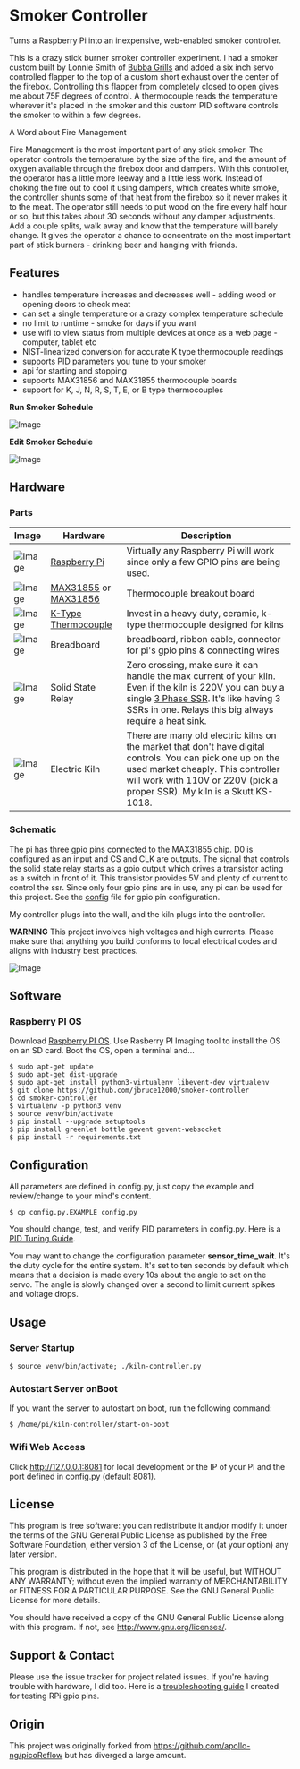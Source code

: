 Smoker Controller
==========

Turns a Raspberry Pi into an inexpensive, web-enabled smoker controller.

This is a crazy stick burner smoker controller experiment. I had a smoker custom built by Lonnie Smith of [Bubba Grills](http://bubbagrills.net) and added a six inch servo controlled flapper to the top of a custom short exhaust over the center of the firebox. Controlling this flapper from completely closed to open gives me about 75F degrees of control. A thermocouple reads the temperature wherever it's placed in the smoker and this custom PID software controls the smoker to within a few degrees.

A Word about Fire Management

Fire Management is the most important part of any stick smoker. The operator controls the temperature by the size of the fire, and the amount of oxygen available through the firebox door and dampers. With this controller, the operator has a little more leeway and a little less work. Instead of choking the fire out to cool it using dampers, which creates white smoke, the controller shunts some of that heat from the firebox so it never makes it to the meat. The operator still needs to put wood on the fire every half hour or so, but this takes about 30 seconds without any damper adjustments. Add a couple splits, walk away and know that the temperature will barely change. It gives the operator a chance to concentrate on the most important part of stick burners - drinking beer and hanging with friends.

## Features

  * handles temperature increases and decreases well - adding wood or opening doors to check meat
  * can set a single temperature or a crazy complex temperature schedule
  * no limit to runtime - smoke for days if you want
  * use wifi to view status from multiple devices at once as a web page - computer, tablet etc
  * NIST-linearized conversion for accurate K type thermocouple readings
  * supports PID parameters you tune to your smoker
  * api for starting and stopping
  * supports MAX31856 and MAX31855 thermocouple boards
  * support for K, J, N, R, S, T, E, or B type thermocouples

**Run Smoker Schedule**

![Image](https://github.com/jbruce12000/smoker-controller/blob/main/public/assets/images/kiln-running.png)

**Edit Smoker Schedule**

![Image](https://github.com/jbruce12000/smoker-controller/blob/main/public/assets/images/kiln-schedule.png)

## Hardware

### Parts

| Image | Hardware | Description |
| ------| -------- | ----------- |
| ![Image](https://raw.githubusercontent.com/jbruce12000/smoker-controller/main/public/assets/images/rpi.png) | [Raspberry Pi](https://www.adafruit.com/category/105) | Virtually any Raspberry Pi will work since only a few GPIO pins are being used. |
| ![Image](https://raw.githubusercontent.com/jbruce12000/smoker-controller/blob/main/public/assets/images/max31855.png) | [MAX31855](https://www.adafruit.com/product/269) or [MAX31856](https://www.adafruit.com/product/3263) | Thermocouple breakout board |
| ![Image](https://raw.githubusercontent.com/jbruce12000/smoker-controller/blob/main/public/assets/images/k-type-thermocouple.png) | [K-Type Thermocouple](https://www.auberins.com/index.php?main_page=product_info&cPath=20_3&products_id=39) | Invest in a heavy duty, ceramic, k-type thermocouple designed for kilns |
| ![Image](https://raw.githubusercontent.com/jbruce12000/smoker-controller/blob/main/public/assets/images/breadboard.png) | Breadboard | breadboard, ribbon cable, connector for pi's gpio pins & connecting wires |
| ![Image](https://raw.githubusercontent.com/jbruce12000/smoker-controller/blob/main/public/assets/images/ssr.png) | Solid State Relay | Zero crossing, make sure it can handle the max current of your kiln. Even if the kiln is 220V you can buy a single [3 Phase SSR](https://www.auberins.com/index.php?main_page=product_info&cPath=2_30&products_id=331). It's like having 3 SSRs in one.  Relays this big always require a heat sink. |
| ![Image](https://raw.githubusercontent.com/jbruce12000/smoker-controller/blob/main/public/assets/images/ks-1018.png) | Electric Kiln | There are many old electric kilns on the market that don't have digital controls. You can pick one up on the used market cheaply.  This controller will work with 110V or 220V (pick a proper SSR). My kiln is a Skutt KS-1018. |

### Schematic

The pi has three gpio pins connected to the MAX31855 chip. D0 is configured as an input and CS and CLK are outputs. The signal that controls the solid state relay starts as a gpio output which drives a transistor acting as a switch in front of it. This transistor provides 5V and plenty of current to control the ssr. Since only four gpio pins are in use, any pi can be used for this project. See the [config](https://github.com/jbruce12000/smoker-controller/blob/main/config.py) file for gpio pin configuration.

My controller plugs into the wall, and the kiln plugs into the controller. 

**WARNING** This project involves high voltages and high currents. Please make sure that anything you build conforms to local electrical codes and aligns with industry best practices.

![Image](https://raw.githubusercontent.com/jbruce12000/smoker-controller/blob/main/public/assets/images/schematic.png)

## Software 

### Raspberry PI OS

Download [Raspberry PI OS](https://www.raspberrypi.org/software/). Use Rasberry PI Imaging tool to install the OS on an SD card. Boot the OS, open a terminal and...

    $ sudo apt-get update
    $ sudo apt-get dist-upgrade
    $ sudo apt-get install python3-virtualenv libevent-dev virtualenv
    $ git clone https://github.com/jbruce12000/smoker-controller
    $ cd smoker-controller
    $ virtualenv -p python3 venv
    $ source venv/bin/activate
    $ pip install --upgrade setuptools
    $ pip install greenlet bottle gevent gevent-websocket
    $ pip install -r requirements.txt


## Configuration

All parameters are defined in config.py, just copy the example and review/change to your mind's content.

    $ cp config.py.EXAMPLE config.py

You should change, test, and verify PID parameters in config.py.  Here is a [PID Tuning Guide](https://github.com/jbruce12000/smoker-controller/blob/main/docs/pid_tuning.md).

You may want to change the configuration parameter **sensor_time_wait**. It's the duty cycle for the entire system.  It's set to ten seconds by default which means that a decision is made every 10s about the angle to set on the servo. The angle is slowly changed over a second to limit current spikes and voltage drops.

## Usage

### Server Startup

    $ source venv/bin/activate; ./kiln-controller.py

### Autostart Server onBoot
If you want the server to autostart on boot, run the following command:

    $ /home/pi/kiln-controller/start-on-boot

### Wifi Web Access

Click http://127.0.0.1:8081 for local development or the IP
of your PI and the port defined in config.py (default 8081).

## License

This program is free software: you can redistribute it and/or modify
it under the terms of the GNU General Public License as published by
the Free Software Foundation, either version 3 of the License, or
(at your option) any later version.

This program is distributed in the hope that it will be useful,
but WITHOUT ANY WARRANTY; without even the implied warranty of
MERCHANTABILITY or FITNESS FOR A PARTICULAR PURPOSE.  See the
GNU General Public License for more details.

You should have received a copy of the GNU General Public License
along with this program.  If not, see <http://www.gnu.org/licenses/>.

## Support & Contact

Please use the issue tracker for project related issues.
If you're having trouble with hardware, I did too.  Here is a [troubleshooting guide](https://github.com/jbruce12000/smoker-controller/blob/main/docs/troubleshooting.md) I created for testing RPi gpio pins.

## Origin
This project was originally forked from https://github.com/apollo-ng/picoReflow but has diverged a large amount.
